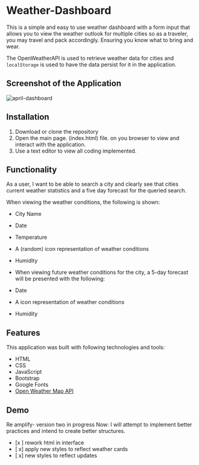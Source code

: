 # Weather-Dashboard
This is a simple and easy to use weather dashboard with a form input that allows you to view the weather outlook for multiple cities so as a traveler, you may travel and pack accordingly. Ensuring you know what to bring and wear.


The OpenWeatherAPI is used to retrieve weather data for cities and `localStorage` is used to have the data persist for it in the application.


## Screenshot of the Application

![april-dashboard](https://github.com/victorgarrido1/weather-dashboard/assets/139294878/f1514897-0a66-4e2b-9239-34aaac5f65f9)

## Installation
1. Download or clone the repository
2. Open the main page. (index.html) file. on you browser to view and interact with the application.
3. Use a text editor to view all coding implemented.

## Functionality 

As a user, I want to be able to search a city and clearly see that cities current weather statistics and a five day forecast for the queried search.

When viewing the weather conditions, the following is shown:
*  City Name
* Date
* Temperature
* A (random) icon representation of weather conditions
* Humidity

* When viewing future weather conditions for the city, a 5-day forecast will be presented with the following:
* Date
* A icon representation of weather conditions
* Humidity 


## Features
This application was built with following technologies and tools:

* HTML
* CSS
* JavaScript
* Bootstrap
* Google Fonts
* [Open Weather Map API](https://openweathermap.org/)

## Demo 








Re amplify- version two in progress
Now: I will attempt to implement better practices and intend to create better structures.

- [x ] rework html in interface
- [ x] apply new styles to reflect weather cards
- [ x] new styles to reflect updates